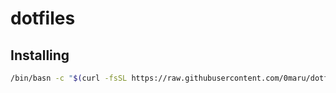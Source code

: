 # dotfiles

## Installing

```bash
/bin/basn -c "$(curl -fsSL https://raw.githubusercontent.com/0maru/dotfiles/main/install.sh)"
```
